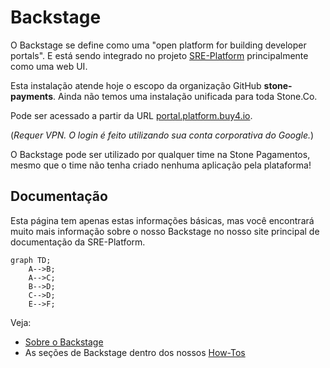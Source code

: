 # Backstage

O Backstage se define como uma "open platform for building developer portals". E está sendo integrado no projeto [SRE-Platform](https://docs.platform.buy4.io/) principalmente como uma web UI.

Esta instalação atende hoje o escopo da organização GitHub **stone-payments**. Ainda não temos uma instalação unificada para toda Stone.Co.

Pode ser acessado a partir da URL [portal.platform.buy4.io](https://portal.platform.buy4.io).

(_Requer VPN. O login é feito utilizando sua conta corporativa do Google._)

O Backstage pode ser utilizado por qualquer time na Stone Pagamentos, mesmo que o time não tenha criado nenhuma aplicação pela plataforma!

## Documentação

Esta página tem apenas estas informações básicas, mas você encontrará muito mais informação sobre o nosso Backstage no nosso site principal de documentação da SRE-Platform.

```mermaid
graph TD;
    A-->B;
    A-->C;
    B-->D;
    C-->D;
    E-->F;
```

Veja:

* [Sobre o Backstage](https://docs.platform.buy4.io/backstage/)
* As seções de Backstage dentro dos nossos [How-Tos](https://docs.platform.buy4.io/how-to)
